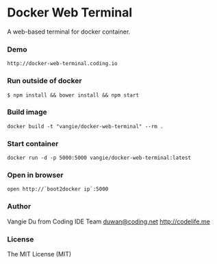 # Docker Web Terminal

A web-based terminal for docker container.

### Demo

    http://docker-web-terminal.coding.io

### Run outside of docker

    $ npm install && bower install && npm start

### Build image

    docker build -t "vangie/docker-web-terminal" --rm .

### Start container

    docker run -d -p 5000:5000 vangie/docker-web-terminal:latest

### Open in browser

    open http://`boot2docker ip`:5000

### Author

Vangie Du from Coding IDE Team <duwan@coding.net>  http://codelife.me

### License

The MIT License (MIT)
